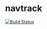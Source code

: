 # navtrack
[![Build Status](https://travis-ci.com/navtrack/navtrack.svg?branch=master)](https://travis-ci.com/navtrack/navtrack)
